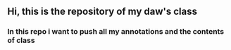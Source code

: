 ## Hi, this is the repository of my daw's class
### In this repo i want to push all my annotations and the contents of class

<br>



